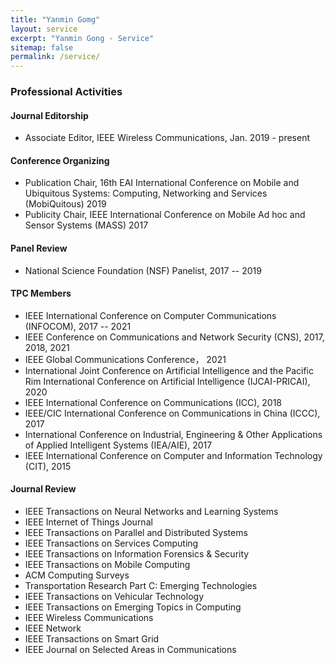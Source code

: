 ```yaml
---
title: "Yanmin Gomg"
layout: service
excerpt: "Yanmin Gong - Service"
sitemap: false
permalink: /service/
---
```

### Professional Activities


#### Journal Editorship
- Associate Editor, IEEE Wireless Communications, Jan. 2019 - present

#### Conference Organizing 
- Publication Chair, 16th EAI International Conference on Mobile and Ubiquitous Systems: Computing, Networking and Services (MobiQuitous) 2019
- Publicity Chair, IEEE International Conference on Mobile Ad hoc and Sensor Systems (MASS) 2017

#### Panel Review
- National Science Foundation (NSF) Panelist, 2017 -- 2019

#### TPC Members
- IEEE International Conference on Computer Communications (INFOCOM), 2017 -- 2021
- IEEE  Conference on Communications and Network Security (CNS), 2017, 2018, 2021
- IEEE Global Communications Conference， 2021
- International Joint Conference on Artificial Intelligence and the Pacific Rim International Conference on Artificial Intelligence (IJCAI-PRICAI), 2020
- IEEE International Conference on Communications (ICC), 2018
- IEEE/CIC International Conference on Communications in China (ICCC), 2017
- International Conference on Industrial, Engineering & Other Applications of Applied Intelligent Systems (IEA/AIE), 2017
- IEEE International Conference on Computer and Information Technology (CIT), 2015

#### Journal Review
- IEEE Transactions on Neural Networks and Learning Systems
- IEEE Internet of Things Journal
- IEEE Transactions on Parallel and Distributed Systems
- IEEE Transactions on Services Computing
- IEEE Transactions on Information Forensics & Security
- IEEE Transactions on Mobile Computing
- ACM Computing Surveys
- Transportation Research Part C: Emerging Technologies
- IEEE Transactions on Vehicular Technology
- IEEE Transactions on Emerging Topics in Computing
- IEEE Wireless Communications
- IEEE Network
- IEEE Transactions on Smart Grid
- IEEE Journal on Selected Areas in Communications

